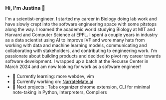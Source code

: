 ### Hi, I'm Justina 👋

I'm a scientist-engineer. I started my career in Biology doing lab work and have slowly crept into the software engineering space with some pitstops along the way. I roamed the academic world studying Biology at MIT and Harvard and Computer Science at EPFL. I spent a couple years in industry as a data scientist using AI to improve IVF and wore many hats from working with data and machine learning models, communicating and collaborating with stakeholders, and contributing to engineering work. I'm passionate about building products and decided to pivot my career towards software development. I wrapped up a batch at the Recurse Center in March 2024 and am now looking for work as a software engineer!

- 🌱 Currently learning: more webdev, vim
- 🔨 Currently working on: [NarrateMate.ai](https://narratemate.vercel.app/)
- 🔭 Next projects : Tabs organizer chrome extension, CLI for minimal note-taking in Python, Interpreters, Compilers

<!--
**justcho5/justcho5** is a ✨ _special_ ✨ repository because its `README.md` (this file) appears on your GitHub profile.

Here are some ideas to get you started:

- 🔭 I’m currently working on ...
- 🌱 I’m currently learning ...
- 👯 I’m looking to collaborate on ...
- 🤔 I’m looking for help with ...
- 💬 Ask me about ...
- 📫 How to reach me: ...
- 😄 Pronouns: ...
- ⚡ Fun fact: ...
💻 Let's talk about: 
-->
